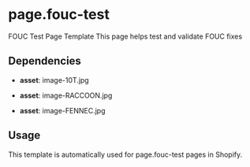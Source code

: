 # page.fouc-test

FOUC Test Page Template This page helps test and validate FOUC fixes

## Dependencies


- **asset**: image-10T.jpg

- **asset**: image-RACCOON.jpg

- **asset**: image-FENNEC.jpg


## Usage

This template is automatically used for page.fouc-test pages in Shopify.



